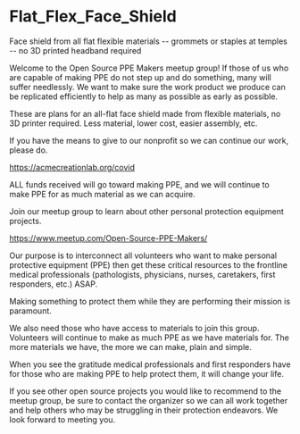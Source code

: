 # Flat_Flex_Face_Shield
Face shield from all flat flexible materials -- grommets or staples at temples -- no 3D printed headband required

Welcome to the Open Source PPE Makers meetup group!
If those of us who are capable of making PPE do not step up and do something, many will suffer needlessly.
We want to make sure the work product we produce can be replicated efficiently to help as many as possible as early as possible.

These are plans for an all-flat face shield made from flexible materials, no 3D printer required.
Less material, lower cost, easier assembly, etc. 

If you have the means to give to our nonprofit so we can continue our work, please do.

https://acmecreationlab.org/covid

ALL funds received will go toward making PPE, and we will continue to make PPE for as much material as we can acquire.

Join our meetup group to learn about other personal protection equipment projects.

https://www.meetup.com/Open-Source-PPE-Makers/

Our purpose is to interconnect all volunteers who want to make personal protective equipment (PPE) then get these critical resources to the frontline medical professionals (pathologists, physicians, nurses, caretakers, first responders, etc.) ASAP.

Making something to protect them while they are performing their mission is paramount.

We also need those who have access to materials to join this group. Volunteers will continue to make as much PPE as we have materials for. The more materials we have, the more we can make, plain and simple.

When you see the gratitude medical professionals and first responders have for those who are making PPE to help protect them, it will change your life.

If you see other open source projects you would like to recommend to the meetup group, be sure to contact the organizer so we can all work together and help others who may be struggling in their protection endeavors.
We look forward to meeting you.

